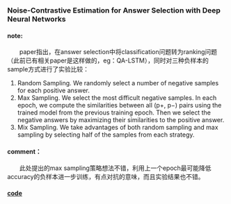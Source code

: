 ### Noise-Contrastive Estimation for Answer Selection with Deep Neural Networks

#### note:
&emsp;&emsp;paper指出，在answer selection中将classification问题转为ranking问题（此前已有相关paper是这样做的，eg：QA-LSTM），同时对三种负样本的sample方式进行了实验比较：

  1. Random Sampling. We randomly select a number of negative samples for each positive answer.
  2. Max Sampling. We select the most difficult negative samples. In each epoch, we compute the similarities between all (p+, p−) pairs using the trained model from the previous training epoch. Then we select the negative answers by maximizing their similarities to the positive answer.
  3. Mix Sampling. We take advantages of both random sampling and max sampling by selecting half of the samples from each strategy.

#### comment：
&emsp;&emsp;此处提出的max sampling策略想法不错，利用上一个epoch最可能降低accuracy的负样本进一步训练，有点对抗的意味，而且实验结果也不错。

#### [code](https://github.com/castorini/NCE-CNN-Torch)
